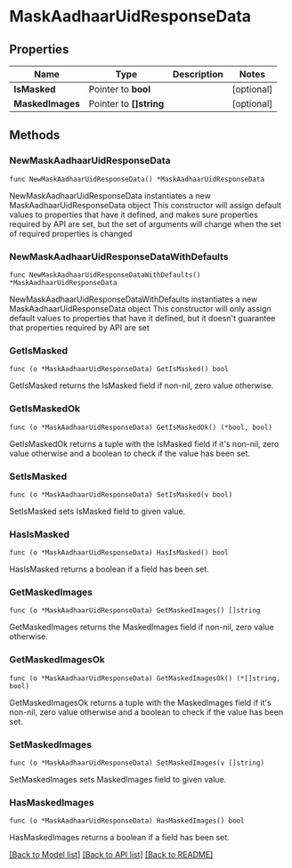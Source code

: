 # MaskAadhaarUidResponseData

## Properties

Name | Type | Description | Notes
------------ | ------------- | ------------- | -------------
**IsMasked** | Pointer to **bool** |  | [optional] 
**MaskedImages** | Pointer to **[]string** |  | [optional] 

## Methods

### NewMaskAadhaarUidResponseData

`func NewMaskAadhaarUidResponseData() *MaskAadhaarUidResponseData`

NewMaskAadhaarUidResponseData instantiates a new MaskAadhaarUidResponseData object
This constructor will assign default values to properties that have it defined,
and makes sure properties required by API are set, but the set of arguments
will change when the set of required properties is changed

### NewMaskAadhaarUidResponseDataWithDefaults

`func NewMaskAadhaarUidResponseDataWithDefaults() *MaskAadhaarUidResponseData`

NewMaskAadhaarUidResponseDataWithDefaults instantiates a new MaskAadhaarUidResponseData object
This constructor will only assign default values to properties that have it defined,
but it doesn't guarantee that properties required by API are set

### GetIsMasked

`func (o *MaskAadhaarUidResponseData) GetIsMasked() bool`

GetIsMasked returns the IsMasked field if non-nil, zero value otherwise.

### GetIsMaskedOk

`func (o *MaskAadhaarUidResponseData) GetIsMaskedOk() (*bool, bool)`

GetIsMaskedOk returns a tuple with the IsMasked field if it's non-nil, zero value otherwise
and a boolean to check if the value has been set.

### SetIsMasked

`func (o *MaskAadhaarUidResponseData) SetIsMasked(v bool)`

SetIsMasked sets IsMasked field to given value.

### HasIsMasked

`func (o *MaskAadhaarUidResponseData) HasIsMasked() bool`

HasIsMasked returns a boolean if a field has been set.

### GetMaskedImages

`func (o *MaskAadhaarUidResponseData) GetMaskedImages() []string`

GetMaskedImages returns the MaskedImages field if non-nil, zero value otherwise.

### GetMaskedImagesOk

`func (o *MaskAadhaarUidResponseData) GetMaskedImagesOk() (*[]string, bool)`

GetMaskedImagesOk returns a tuple with the MaskedImages field if it's non-nil, zero value otherwise
and a boolean to check if the value has been set.

### SetMaskedImages

`func (o *MaskAadhaarUidResponseData) SetMaskedImages(v []string)`

SetMaskedImages sets MaskedImages field to given value.

### HasMaskedImages

`func (o *MaskAadhaarUidResponseData) HasMaskedImages() bool`

HasMaskedImages returns a boolean if a field has been set.


[[Back to Model list]](../README.md#documentation-for-models) [[Back to API list]](../README.md#documentation-for-api-endpoints) [[Back to README]](../README.md)



